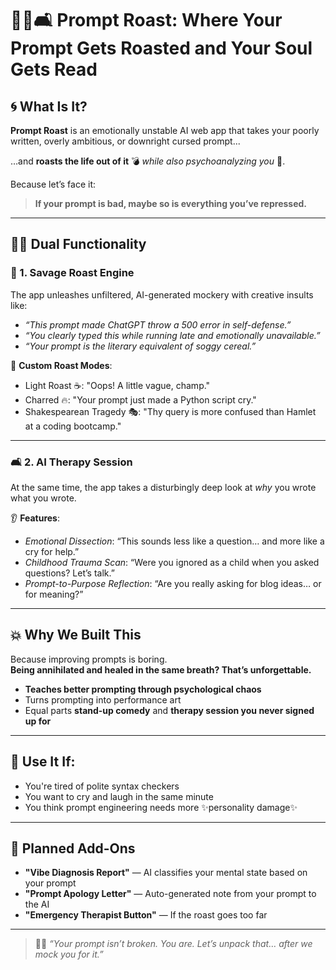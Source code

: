 # 🤖🔥🛋️ **Prompt Roast: Where Your Prompt Gets Roasted and Your Soul Gets Read**

## 🌀 What Is It?

**Prompt Roast** is an emotionally unstable AI web app that takes your poorly written, overly ambitious, or downright cursed prompt...

…and **roasts the life out of it** 💣 *while also psychoanalyzing you* 🧠.

Because let’s face it:  
> **If your prompt is bad, maybe so is everything you’ve repressed.**

---

## 🧠🔥 Dual Functionality

### 🧨 1. **Savage Roast Engine**
The app unleashes unfiltered, AI-generated mockery with creative insults like:
- *“This prompt made ChatGPT throw a 500 error in self-defense.”*
- *“You clearly typed this while running late and emotionally unavailable.”*
- *“Your prompt is the literary equivalent of soggy cereal.”*

🔧 **Custom Roast Modes**:
- Light Roast ☕: "Oops! A little vague, champ."
- Charred 🔥: "Your prompt just made a Python script cry."
- Shakespearean Tragedy 🎭: "Thy query is more confused than Hamlet at a coding bootcamp."

---

### 🛋️ 2. **AI Therapy Session**
At the same time, the app takes a disturbingly deep look at *why* you wrote what you wrote.

👂 **Features**:
- *Emotional Dissection*: “This sounds less like a question… and more like a cry for help.”
- *Childhood Trauma Scan*: “Were you ignored as a child when you asked questions? Let’s talk.”
- *Prompt-to-Purpose Reflection*: “Are you really asking for blog ideas… or for meaning?”

---

## 💥 Why We Built This

Because improving prompts is boring.  
**Being annihilated and healed in the same breath? That’s unforgettable.**

- **Teaches better prompting through psychological chaos**
- Turns prompting into performance art
- Equal parts **stand-up comedy** and **therapy session you never signed up for**

---

## 📌 Use It If:

- You're tired of polite syntax checkers
- You want to cry and laugh in the same minute
- You think prompt engineering needs more ✨personality damage✨

---

## 🧪 Planned Add-Ons

- **"Vibe Diagnosis Report"** — AI classifies your mental state based on your prompt  
- **"Prompt Apology Letter"** — Auto-generated note from your prompt to the AI  
- **"Emergency Therapist Button"** — If the roast goes too far

---

> 🧠💬 *“Your prompt isn’t broken. You are. Let’s unpack that… after we mock you for it.”*
